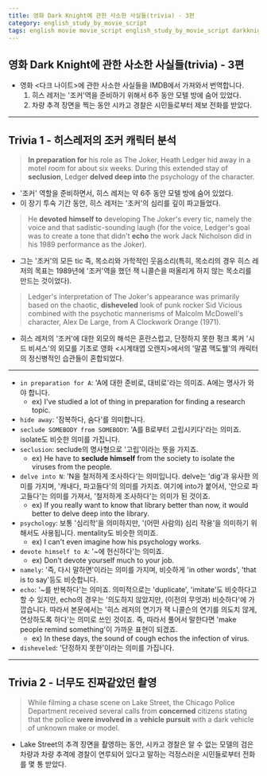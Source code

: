 ```yaml
---
title: 영화 Dark Knight에 관한 사소한 사실들(trivia) - 3편
category: english_study_by_movie_script
tags: english movie movie_script english_study_by_movie_script darkknight
---
```


## 영화 Dark Knight에 관한 사소한 사실들(trivia) - 3편

- 영화 <다크 나이트>에 관한 사소한 사실들을 IMDB에서 가져와서 번역합니다.
  1. 히스 레저는 '조커'역을 준비하기 위해서 6주 동안 모텔 방에 숨어 있었다.
  2. 차량 추격 장면을 찍는 동안 시카고 경찰은 시민들로부터 제보 전화를 받았다.

---

## Trivia 1 - 히스레저의 조커 캐릭터 분석

> **In preparation for** his role as The Joker, Heath Ledger hid away in a motel room for about six weeks. During this extended stay of **seclusion**, Ledger **delved deep into** the psychology of the character.

- '조커' 역할을 준비하면서, 히스 레저는 약 6주 동안 모텔 방에 숨어 있었다.
- 이 장기 투숙 기간 동안, 히스 레저는 '조커'의 심리를 깊이 파고들었다.

> He **devoted himself to** developing The Joker's every tic, namely the voice and that sadistic-sounding laugh (for the voice, Ledger's goal was to create a tone that didn't **echo** the work Jack Nicholson did in his 1989 performance as the Joker). 

- 그는 '조커'의 모든 tic 즉, 목소리와 가학적인 웃음소리(특히, 목소리의 경우 히스 레저의 목표는 1989년에 '조커'역을 했던 잭 니콜슨을 떠올리게 하지 않는 목소리를 만드는 것이었다).

> Ledger's interpretation of The Joker's appearance was primarily based on the chaotic, **disheveled** look of punk rocker Sid Vicious combined with the psychotic mannerisms of Malcolm McDowell's character, Alex De Large, from A Clockwork Orange (1971).

- 히스 레저의 '조커'에 대한 외모의 해석은 혼란스럽고, 단정하지 못한 펑크 록커 '시드 비셔스'의 외모를 기초로 영화 <시계태엽 오렌지>에서의 '말콤 맥도웰'의 캐릭터의 정신병적인 습관들이 혼합되었다.

--- 

- `in preparation for A`: 'A에 대한 준비로, 대비로'라는 의미죠. A에는 명사가 와야 합니다. 
  - ex) I've studied a lot of thing in preparation for finding a research topic.
- `hide away`: '잠복하다, 숨다'를 의미합니다.
- `seclude SOMEBODY from SOMEBODY`: 'A를 B로부터 고립시키다'라는 의미죠. isolate도 비슷한 의미를 가집니다.
- `seclusion`: seclude의 명사형으로 '고립'이라는 뜻을 가지죠.
  - ex) He have to **seclude himself** from the society to isolate the viruses from the people.
- `delve into N`: 'N을 철저하게 조사하다'는 의미입니다. delve는 'dig'과 유사한 의미를 가지며, '캐내다, 파고들다'의 의미를 가지죠. 여기에 into가 붙어서, '안으로 파고들다'는 의미를 가져서, '철저하게 조사하다'는 의미가 된 것이죠.
  - ex) If you really want to know that library better than now, it would better to delve deep into the library. 
- `psychology`: 보통 '심리학'을 의미하지만, '(어떤 사람의) 심리 작용'을 의미하기 위해서도 사용됩니다. mentality도 비슷한 의미죠.
  - ex) I can't even imagine how his psychology works.
- `devote himself to A`: '~에 헌신하다'는 의미죠.
  - ex) Don't devote yourself much to your job. 
- `namely`: '즉, 다시 말하면'이라는 의미를 가지며, 비슷하게 'in other words', 'that is to say'등도 비슷합니다.
- `echo`: '~를 반복하다'는 의미죠. 의미적으로는 'duplicate', 'imitate'도 비슷하다고 할 수 있지만, echo의 경우는 '의도하지 않았지만, (이전의 무엇과) 비슷하다'에 가깝습니다. 따라서 본문에서는 '히스 레저의 연기가 잭 니콜슨의 연기를 의도치 않게, 연상하도록 하다'는 의미로 쓰인 것이죠. 즉, 따라서 풀어서 말한다면 'make people remind something'이 가까운 표현이 되겠죠.
  - ex) In these days, the sound of cough echos the infection of virus.
- `disheveled`: '단정하지 못한'이라는 의미를 가집니다.

---

## Trivia 2 - 너무도 진짜같았던 촬영

> While filming a chase scene on Lake Street, the Chicago Police Department received several calls from **concerned** citizens stating that the police **were involved in** a **vehicle pursuit** with a dark vehicle of unknown make or model.

- Lake Street의 추격 장면을 촬영하는 동안, 시카고 경찰은 알 수 없는 모델의 검은 차량과 차량 추격에 경찰이 연루되어 있다고 말하는 걱정스러운 시민들로부터 전화를 몇 통 받았다.
